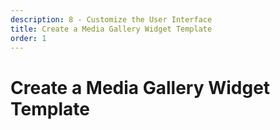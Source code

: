 ```yaml
---
description: 8 - Customize the User Interface
title: Create a Media Gallery Widget Template
order: 1
---
```


# Create a Media Gallery Widget Template
<!--
<div class="ahead">
<h4>Exercise Goals</h4>
	<ul>
		<li>Add the Media Gallery widget to the page</li>
		<li>Upload images</li>
		<li>Create a custom Widget Template</li>
		<li>Verify your custom carousel</li>
	</ul>
</div>

## Add the Media Gallery

1. **Open** your browser to http://localhost:8080 and sign in.
1. **Add** the *Media Gallery* widget onto the page.
1. **Click** the *Add* icon on the top left corner of the Media Gallery portlet.  
1. **Choose** *Multiple Files Upload*.
1. **Click** *Select* and browse to the folder `exercise-files/08-customize-the-user-interface` provided in the materials.
1. **Upload** and publish all the files.

<img src="../images/upload-to-gallery.png" style="max-height:30%;"/>

## Create a Custom Widget Display Template

1. **Click** the *Options* icon in the top left corner of the Media Gallery.
* **Choose** *Configuration*.
* **Click** *Manage Templates* under the *Display Template* section.
* **Click** the plus button to add a new template.
* **Enter** "My Custom Carousel" as the *Name*.
* **Implement** the template as follows:
```xml
	<style>
		#<@portlet.namespace />carousel {
			position: relative;
		}

		#<@portlet.namespace />carousel .slides {
			width: 100%;
		}

		#<@portlet.namespace />carousel h1 {
			color: white;
			font-size: 50px;
			position: absolute; 
			text-align: center;
			top: 100px;
			width: 100%;
		}
	</style>

	<#if entries?has_content>
		<div id="<@portlet.namespace />carousel" name="<@portlet.namespace />carousel">
			<#assign imageMimeTypes = propsUtil.getArray("dl.file.entry.preview.image.mime.types") />

			<#list entries as entry>
				<#if imageMimeTypes?seq_contains(entry.getMimeType())>
					<img class="slides" src="${dlUtil.getPreviewURL(entry, entry.getFileVersion(), themeDisplay, "")}">
				</#if>
			</#list>
			<h1>My Custom Carousel</h1>
		</div>

		<script>
			var slideIndex = 0;
			carousel();
			
			function carousel() {
				var i;
				var x = document.getElementsByClassName("slides");
				for (i = 0; i < x.length; i++) {
					x[i].style.display = "none"; 
				}
				slideIndex++;
				if (slideIndex > x.length) {slideIndex = 1} 
				x[slideIndex-1].style.display = "block"; 
				setTimeout(carousel, 3000); // Change image every 3 seconds
			}
		</script>
	</#if>
```
7. **Save** and close the dialog.
8. **Choose** *My Custom Carousel* as the *Display Template* from the drop-down menu.
	- You may have to refresh the page to see the new option in the drop-down menu.
9. **Save** and close the configuration dialog.

<img src="../images/carousel-example.png" style="max-height:40%;" /> -->